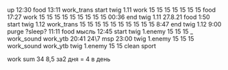 up 12:30 food 13:11 work_trans start twig 1.11 work 15 15 15 15 15 15 15 food
17:27 work 15 15 15 15 15 15 15 15 15
00:36 end twig 1.11 
27.8.21
food 1:50
start twig 1.12 work_trans 15 15 15 15 15 15 15 15 15 15
8:47 end twig 1.12
9:00 purge ?sleep? 11:11 food мысль
12:45 start twig 1.enemy 15 15 15 _ work_sound work_ytb 20:41 24\7 msp 23:00
twig 1.enemy 15 15 15 
work_sound work_ytb
twig 1.enemy 15 15 
clean  sport  

work sum 34 8,5 за2 дня = 4 в день